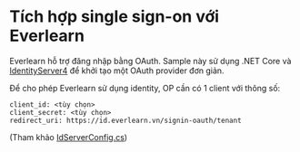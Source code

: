 # Tích hợp single sign-on với Everlearn

Everlearn hỗ trợ đăng nhập bằng OAuth. Sample này sử dụng .NET Core và [IdentityServer4](https://github.com/IdentityServer/IdentityServer4) để khởi tạo một OAuth provider đơn giản.

Để cho phép Everlearn sử dụng identity, OP cần có 1 client với thông số:

```
client_id: <tùy chọn>
client_secret: <tùy chọn>
redirect_uri: https://id.everlearn.vn/signin-oauth/tenant
```  

(Tham khảo [IdServerConfig.cs](Data/IdServerConfig.cs))